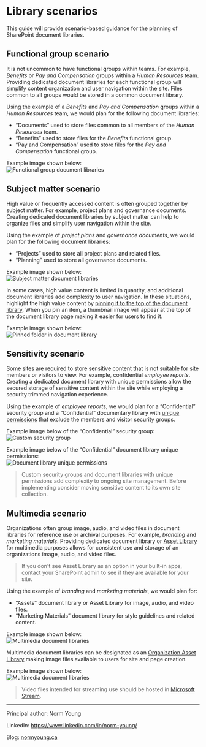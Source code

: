 # Library scenarios

This guide will provide scenario-based guidance for the planning of SharePoint document libraries.

## Functional group scenario

It is not uncommon to have functional groups within teams. For example, *Benefits* or *Pay and Compensation* groups within a *Human Resources* team. Providing dedicated document libraries for each functional group will simplify content organization and user navigation within the site. Files common to all groups would be stored in a common document library.

Using the example of a *Benefits* and *Pay and Compensation* groups within a *Human Resources* team, we would plan for the following document libraries:
- “Documents” used to store files common to all members of the *Human Resources* team.
- “Benefits” used to store files for the *Benefits* functional group.
- “Pay and Compensation” used to store files for the *Pay and Compensation* functional group.

Example image shown below:<br>
![Functional group document libraries](../media/library-scenarios/functional-group-scenario-01.png)

## Subject matter scenario

High value or frequently accessed content is often grouped together by subject matter. For example, project plans and governance documents. Creating dedicated document libraries by subject matter can help to organize files and simplify user navigation within the site.

Using the example of *project plans* and *governance documents*, we would plan for the following document libraries:
- “Projects” used to store all project plans and related files.
- “Planning” used to store all governance documents.

Example image shown below:<br>
![Subject matter document libraries](../media/library-scenarios/subject-matter-scenario-01.png)

In some cases, high value content is limited in quantity, and additional document libraries add complexity to user navigation. In these situations, highlight the high value content by [pinning it to the top of the document library](https://support.office.com/en-us/article/Highlight-a-file-folder-or-link-in-a-document-library-9c5f46de-f0f4-4cf1-bd5e-b4ebc7a8b31c). When you pin an item, a thumbnail image will appear at the top of the document library page making it easier for users to find it. 

Example image shown below:<br>
![Pinned folder in document library](../media/library-scenarios/subject-matter-scenario-02.png)

## Sensitivity scenario

Some sites are required to store sensitive content that is not suitable for site members or visitors to view. For example, confidential *employee reports*. Creating a dedicated document library with unique permissions allow the secured storage of sensitive content within the site while employing a security trimmed navigation experience.

Using the example of *employee reports*, we would plan for a “Confidential” security group and a “Confidential” documentary library with [unique permissions](https://support.office.com/en-us/article/Customize-permissions-for-a-SharePoint-list-or-library-02d770f3-59eb-4910-a608-5f84cc297782) that exclude the members and visitor security groups.

Example image below of the “Confidential” security group:<br>
![Custom security group](../media/library-scenarios/sensitivity-scenario-01.png)

Example image below of the “Confidential” document library unique permissions:<br>
![Document library unique permissions](../media/library-scenarios/sensitivity-scenario-02.png)

>Custom security groups and document libraries with unique permissions add complexity to ongoing site management. Before implementing consider moving sensitive content to its own site collection. 

## Multimedia scenario

Organizations often group image, audio, and video files in document libraries for reference use or archival purposes. For example, *branding* and *marketing materials*. Providing dedicated document library or [Asset Library](https://support.office.com/en-us/article/Set-up-an-Asset-Library-to-store-image-audio-or-video-files-96532BF6-DC72-4F82-BF0A-21EF945C4D04) for multimedia purposes allows for consistent use and storage of an organizations image, audio, and video files.

>If you don't see Asset Library as an option in your built-in apps, contact your SharePoint admin to see if they are available for your site.

Using the example of *branding* and *marketing materials*, we would plan for:
- “Assets” document library or Asset Library for image, audio, and video files.
- “Marketing Materials” document library for style guidelines and related content. 

Example image shown below:<br>
![Multimedia document libraries](../media/library-scenarios/multimedia-scenario-01.png)

Multimedia document libraries can be designated as an [Organization Asset Library](https://docs.microsoft.com/en-us/sharepoint/organization-assets-library) making image files available to users for site and page creation.

Example image shown below:<br>
![Multimedia document libraries](../media/library-scenarios/multimedia-scenario-02.png)

>Video files intended for streaming use should be hosted in [Microsoft Stream](https://docs.microsoft.com/en-us/stream/overview). 

---

Principal author: Norm Young

LinkedIn: https://www.linkedin.com/in/norm-young/

Blog: [normyoung.ca](https://normyoung.ca)

